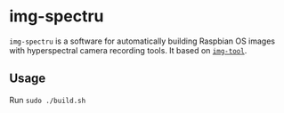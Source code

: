 # img-spectru

`img-spectru` is a software for automatically building Raspbian OS images with hyperspectral camera recording tools. It based on [`img-tool`](https://github.com/urpylka/img-tool).

## Usage

Run `sudo ./build.sh`
